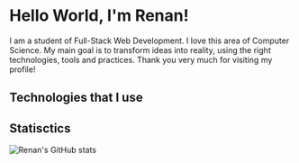 # Hello World, I'm Renan!

I am a student of Full-Stack Web Development. I love this area of Computer Science. My main goal is to transform ideas into reality, using the right technologies, tools and practices. Thank you very much for visiting my profile!

## Technologies that I use

## Statisctics

![Renan's GitHub stats](https://github-readme-stats.vercel.app/api?username=victor-renan&show_icons=true&theme=transparent)
